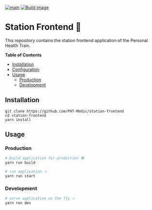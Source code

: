 [![main](https://github.com/PHT-Medic/station-frontend/actions/workflows/main.yml/badge.svg)](https://github.com/PHT-Medic/station-frontend/actions/workflows/main.yml)
[![Build image](https://github.com/PHT-Medic/station-frontend/actions/workflows/build.yml/badge.svg)](https://github.com/PHT-Medic/station-frontend/actions/workflows/build.yml)
# Station Frontend 📮
This repository contains the station frontend application of the Personal Health Train.

**Table of Contents**

- [Installation](#installation)
- [Configuration](#configuration)
- [Usage](#usage)
    - [Production](#production)
    - [Development](#development)

## Installation

```shell
git clone https://github.com/PHT-Medic/station-frontend
cd station-frontend
yarn install
```

## Usage

### Production

``` bash
# build application for production 🛠
yarn run build

# run application ⚔
yarn run start
```

### Development

``` bash
# serve application on the fly 🔥
yarn run dev
````
